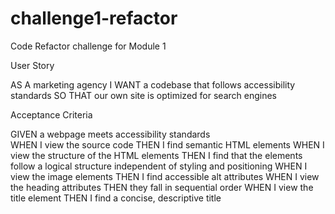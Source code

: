 # challenge1-refactor
Code Refactor challenge for Module 1

User Story

AS A marketing agency
I WANT a codebase that follows accessibility standards
SO THAT our own site is optimized for search engines

Acceptance Criteria

GIVEN a webpage meets accessibility standards </br>
WHEN I view the source code
THEN I find semantic HTML elements
WHEN I view the structure of the HTML elements
THEN I find that the elements follow a logical structure independent of styling and positioning
WHEN I view the image elements
THEN I find accessible alt attributes
WHEN I view the heading attributes
THEN they fall in sequential order
WHEN I view the title element
THEN I find a concise, descriptive title

